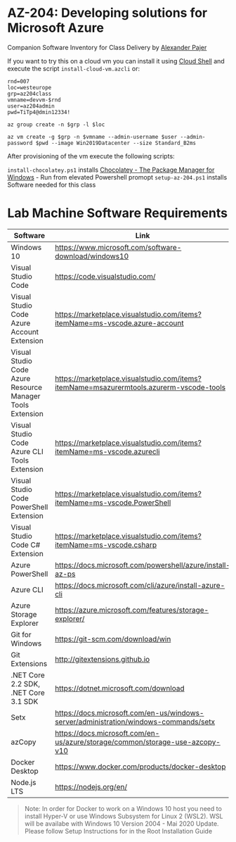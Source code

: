 # AZ-204: Developing solutions for Microsoft Azure

Companion Software Inventory for Class Delivery by [Alexander Pajer](https://www.integrations.at/kontakt.aspx)

If you want to try this on a cloud vm you can install it using [Cloud Shell](https://docs.microsoft.com/en-us/azure/cloud-shell/overview) and execute the script `install-cloud-vm.azcli` or:

```
rnd=007
loc=westeurope
grp=az204class
vmname=devvm-$rnd
user=az204admin
pwd=TiTp4@dmin12334!

az group create -n $grp -l $loc

az vm create -g $grp -n $vmname --admin-username $user --admin-password $pwd --image Win2019Datacenter --size Standard_B2ms
```

After provisioning of the vm execute the following scripts:

`install-chocolatey.ps1` installs [Chocolatey - The Package Manager for Windows](https://chocolatey.org/) - Run from elevated Powershell promopt
`setup-az-204.ps1` installs Software needed for this class

# Lab Machine Software Requirements

| Software                                                  | Link                                                                                    |
| --------------------------------------------------------- | --------------------------------------------------------------------------------------- |
| Windows 10                                                | https://www.microsoft.com/software-download/windows10                                   |
| Visual Studio Code                                        | https://code.visualstudio.com/                                                          |
| Visual Studio Code Azure Account Extension                | https://marketplace.visualstudio.com/items?itemName=ms-vscode.azure-account             |
| Visual Studio Code Azure Resource Manager Tools Extension | https://marketplace.visualstudio.com/items?itemName=msazurermtools.azurerm-vscode-tools |
| Visual Studio Code Azure CLI Tools Extension              | https://marketplace.visualstudio.com/items?itemName=ms-vscode.azurecli                  |
| Visual Studio Code PowerShell Extension                   | https://marketplace.visualstudio.com/items?itemName=ms-vscode.PowerShell                |
| Visual Studio Code C# Extension                           | https://marketplace.visualstudio.com/items?itemName=ms-vscode.csharp                    |
| Azure PowerShell                                          | https://docs.microsoft.com/powershell/azure/install-az-ps                               |
| Azure CLI                                                 | https://docs.microsoft.com/cli/azure/install-azure-cli                                  |
| Azure Storage Explorer                                    | https://azure.microsoft.com/features/storage-explorer/                                  |
| Git for Windows                                           | https://git-scm.com/download/win                                                        |
| Git Extensions                                            | http://gitextensions.github.io                                                          |
| .NET Core 2.2 SDK, .NET Core 3.1 SDK                      | https://dotnet.microsoft.com/download                                                   |
| Setx                                                      | https://docs.microsoft.com/en-us/windows-server/administration/windows-commands/setx    |
| azCopy                                                    | https://docs.microsoft.com/en-us/azure/storage/common/storage-use-azcopy-v10            |
| Docker Desktop                                            | https://www.docker.com/products/docker-desktop                                          |
| Node.js LTS                                               | https://nodejs.org/en/                                                                  |

> Note: In order for Docker to work on a Windows 10 host you need to install Hyper-V or use Windows Subsystem for Linux 2 (WSL2). WSL will be availabe with Windows 10 Version 2004 - Mai 2020 Update. Please follow Setup Instructions for in the Root Installation Guide
